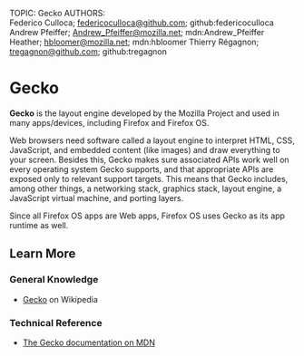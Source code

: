 TOPIC: Gecko
AUTHORS: Federico Culloca; federicoculloca@github.com; github:federicoculloca
         Andrew Pfeiffer; Andrew_Pfeiffer@mozilla.net; mdn:Andrew_Pfeiffer
         Heather; hbloomer@mozilla.net; mdn:hbloomer
         Thierry Régagnon; tregagnon@github.com; github:tregagnon

# Gecko

**Gecko** is the layout engine developed by the Mozilla Project and used in many apps/devices,
including Firefox and Firefox OS.

Web browsers need software called a layout engine to interpret HTML, CSS, JavaScript, and embedded
content (like images) and draw everything to your screen. Besides this, Gecko makes sure associated
APIs work well on every operating system Gecko supports, and that appropriate APIs are exposed only
to relevant support targets. This means that Gecko includes, among other things, a networking stack,
graphics stack, layout engine, a JavaScript virtual machine, and porting layers.

Since all Firefox OS apps are Web apps, Firefox OS uses Gecko as its app runtime as well.

## Learn More

### General Knowledge

- [Gecko](https://en.wikipedia.org/wiki/Gecko%20(software)) on Wikipedia

### Technical Reference

- [The Gecko documentation on MDN](https://wiki.developer.mozilla.org/en-US/docs/Mozilla/Gecko)
